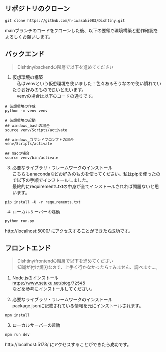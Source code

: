 ## リポジトリのクローン
```bash:クローン
git clone https://github.com/h-iwasaki083/Dishtiny.git
```

mainブランチのコードをクローンした後、以下の要領で環境構築と動作確認をよろしくお願いします。

## バックエンド
> Dishtiny/backendの階層で以下を進めてください

1. 仮想環境の構築<br>
　私はvenvという仮想環境を使いました！色々あるそうなので使い慣れていたりお好みのもので良いと思います。<br>
　venvの場合は以下のコードの通りです。

```bash:仮想環境
# 仮想環境の作成
python -m venv venv

# 仮想環境の起動
## windows_bashの場合
source venv/Scripts/activate

## windows_コマンドプロンプトの場合
venv/Scripts/activate

## macの場合
source venv/bin/activate
```

3. 必要なライブラリ・フレームワークのインストール<br>
こちらもanacondaなどお好みのものを使ってください。私はpipを使ったので以下の手順でインストールしました。<br>
最終的にrequirements.txtの中身が全てインストールされれば問題ないと思います。
```bash:インストール
pip install -U -r requirements.txt
```

4. ローカルサーバーの起動
```bash:サーバー起動
python run.py
```
http://localhost:5000/ にアクセスすることができたら成功です。


## フロントエンド
> Dishtiny/frontendの階層で以下を進めてください<br>
> 知識が付け焼刃なので、上手く行かなかったらすみません、調べます…。

1. Node.jsのインストール<br>
   https://www.sejuku.net/blog/72545<br>
   などを参考にインストールしてください。

3. 必要なライブラリ・フレームワークのインストール<br>
package.jsonに記載されている情報を元にインストールされます。
```bash:インストール
npm install
```

3. ローカルサーバーの起動
```bash:サーバー起動
npm run dev
```
http://localhost:5173/ にアクセスすることができたら成功です。
